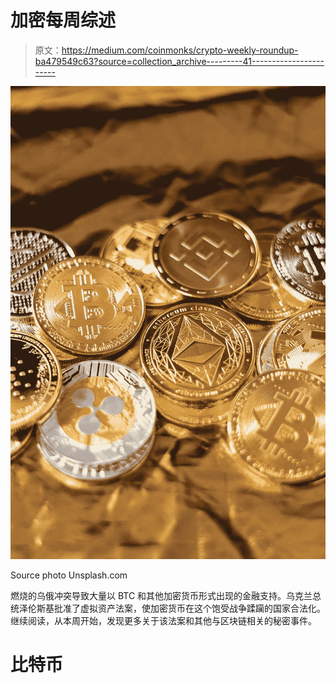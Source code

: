 # 加密每周综述

> 原文：<https://medium.com/coinmonks/crypto-weekly-roundup-ba479549c63?source=collection_archive---------41----------------------->

![](img/ef4e2c108361c0f0a03d32a15e7de6da.png)

Source photo Unsplash.com

燃烧的乌俄冲突导致大量以 BTC 和其他加密货币形式出现的金融支持。乌克兰总统泽伦斯基批准了虚拟资产法案，使加密货币在这个饱受战争蹂躏的国家合法化。继续阅读，从本周开始，发现更多关于该法案和其他与区块链相关的秘密事件。

# 比特币